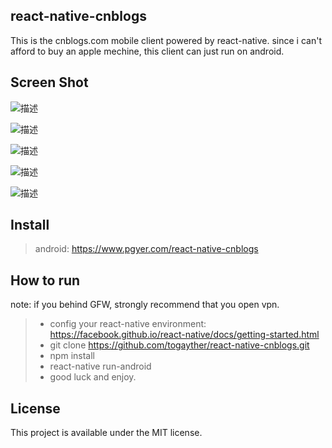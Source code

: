 ## react-native-cnblogs
This is the cnblogs.com mobile client powered by react-native. since i can't afford to buy an apple mechine, this client can just run on android.

## Screen Shot
![描述](http://123.56.135.166/cnblog/public/img/screenshot/main-home.jpg)

![描述](http://123.56.135.166/cnblog/public/img/screenshot/post-detail.jpg)

![描述](http://123.56.135.166/cnblog/public/img/screenshot/search-result.jpg)

![描述](http://123.56.135.166/cnblog/public/img/screenshot/comment.jpg)

![描述](http://123.56.135.166/cnblog/public/img/screenshot/author.jpg)

## Install
> android: https://www.pgyer.com/react-native-cnblogs

## How to run
note: if you behind GFW, strongly recommend that you open vpn.

>* config your react-native environment: https://facebook.github.io/react-native/docs/getting-started.html
>* git clone https://github.com/togayther/react-native-cnblogs.git
>* npm install
>* react-native run-android
>* good luck and enjoy.

## License
This project is available under the MIT license.

